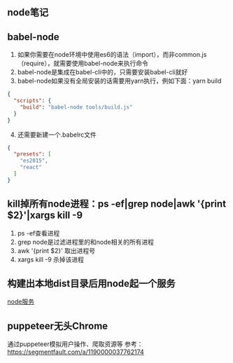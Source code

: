 ## node笔记

## babel-node
1. 如果你需要在node环境中使用es6的语法（import），而非common.js（require），就需要使用babel-node来执行命令
2. babel-node是集成在babel-cli中的，只需要安装babel-cli就好
3. babel-node如果没有全局安装的话需要用yarn执行，例如下面：yarn build
```json
{
  "scripts": {
    "build": "babel-node tools/build.js"
  }
}
```
4. 还需要新建一个.babelrc文件
```json
{
  "presets": [
    "es2015",
    "react"
  ]
}
```

## kill掉所有node进程：ps -ef|grep node|awk '{print $2}'|xargs kill -9
1. ps -ef查看进程
2. grep node是过滤进程里的和node相关的所有进程
3. awk '{print $2}' 取出进程号
4. xargs kill -9 杀掉该进程


## 构建出本地dist目录后用node起一个服务
[node服务](./本地node服务（非ejs）.md)

## puppeteer无头Chrome
通过puppeteer模拟用户操作、爬取资源等
参考：https://segmentfault.com/a/1190000037762174